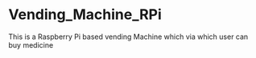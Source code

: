 # Vending_Machine_RPi
This is a Raspberry Pi based vending Machine which via which user can buy medicine

